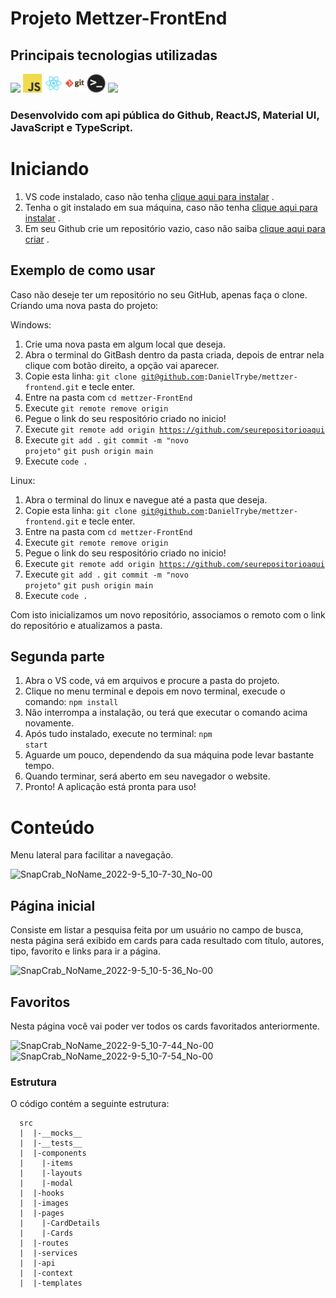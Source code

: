 # Projeto Mettzer-FrontEnd

## Principais tecnologias utilizadas

<code><img height="30" src="https://bognarjunior.files.wordpress.com/2018/09/typescript.png"></code>
<code><img height="30" src="https://raw.githubusercontent.com/github/explore/80688e429a7d4ef2fca1e82350fe8e3517d3494d/topics/javascript/javascript.png"></code>
<code><img height="30" src="https://raw.githubusercontent.com/github/explore/80688e429a7d4ef2fca1e82350fe8e3517d3494d/topics/react/react.png"></code>
<code><img height="30" src="https://raw.githubusercontent.com/github/explore/80688e429a7d4ef2fca1e82350fe8e3517d3494d/topics/git/git.png"></code>
<code><img height="30" src="https://raw.githubusercontent.com/github/explore/80688e429a7d4ef2fca1e82350fe8e3517d3494d/topics/terminal/terminal.png"></code>
<code><img height="30" src="https://v4.mui.com/static/logo.png"></code>

### Desenvolvido com api pública do Github, ReactJS, Material UI, JavaScript e TypeScript.

# Iniciando

1. VS code instalado, caso não tenha <a href="https://code.visualstudio.com/download">clique aqui para instalar</a> .
2. Tenha o git instalado em sua máquina, caso não tenha <a href="https://git-scm.com/book/en/v2/Getting-Started-Installing-Git">clique aqui para instalar</a> .
3. Em seu Github crie um repositório vazio, caso não saiba <a href="https://docs.github.com/pt/get-started/quickstart/create-a-repo">clique aqui para criar</a> .

## Exemplo de como usar

Caso não deseje ter um repositório no seu GitHub, apenas faça o clone.
Criando uma nova pasta do projeto:

Windows:

1. Crie uma nova pasta em algum local que deseja.
2. Abra o terminal do GitBash dentro da pasta criada, depois de entrar nela clique com botão direito, a opção vai aparecer.
3. Copie esta linha: <code>git clone git@github.com:DanielTrybe/mettzer-frontend.git</code> e tecle enter.
4. Entre na pasta com <code>cd mettzer-FrontEnd</code>
5. Execute <code>git remote remove origin</code>
6. Pegue o link do seu respositório criado no inicio!
7. Execute <code>git remote add origin https://github.com/seurepositorioaqui</code>
8. Execute <code>git add .</code> <code>git commit -m "novo projeto"</code> <code>git push origin main</code>
9. Execute <code>code .</code>

Linux:

1. Abra o terminal do linux e navegue até a pasta que deseja.
2. Copie esta linha: <code>git clone git@github.com:DanielTrybe/mettzer-frontend.git</code> e tecle enter.
3. Entre na pasta com <code>cd mettzer-FrontEnd</code>
4. Execute <code>git remote remove origin</code>
5. Pegue o link do seu respositório criado no inicio!
6. Execute <code>git remote add origin https://github.com/seurepositorioaqui</code>
7. Execute <code>git add .</code> <code>git commit -m "novo projeto"</code> <code>git push origin main</code>
8. Execute <code>code .</code>

Com isto inicializamos um novo repositório, associamos o remoto com o link do repositório e atualizamos a pasta.

## Segunda parte

1. Abra o VS code, vá em arquivos e procure a pasta do projeto.
2. Clique no menu terminal e depois em novo terminal, execude o comando: <code>npm install</code>
3. Não interrompa a instalação, ou terá que executar o comando acima novamente.
4. Após tudo instalado, execute no terminal: <code>npm start</code>
5. Aguarde um pouco, dependendo da sua máquina pode levar bastante tempo.
6. Quando terminar, será aberto em seu navegador o website.
7. Pronto! A aplicação está pronta para uso!

# Conteúdo

Menu lateral para facilitar a navegação.

![SnapCrab_NoName_2022-9-5_10-7-30_No-00](https://user-images.githubusercontent.com/78499630/188461677-56c7596c-7ed1-487a-b7af-dc0897923576.png)

## Página inicial

Consiste em listar a pesquisa feita por um usuário no campo de busca, nesta página será exibido em cards para cada resultado com título, autores, tipo, favorito e links para ir a página.

![SnapCrab_NoName_2022-9-5_10-5-36_No-00](https://user-images.githubusercontent.com/78499630/188461607-e499dbde-249a-4a20-81ac-edc96b6df639.png)

## Favoritos

Nesta página você vai poder ver todos os cards favoritados anteriormente.

![SnapCrab_NoName_2022-9-5_10-7-44_No-00](https://user-images.githubusercontent.com/78499630/188461716-69b96a4a-f13b-425a-b812-aaf27649821c.png)
![SnapCrab_NoName_2022-9-5_10-7-54_No-00](https://user-images.githubusercontent.com/78499630/188461744-d50ca347-5156-44f1-a1af-95879262256f.png)

### Estrutura

O código contém a seguinte estrutura:

```
  src
  |  |-__mocks__
  |  |-__tests__
  |  |-components
  |    |-items
  |    |-layouts
  |    |-modal
  |  |-hooks
  |  |-images
  |  |-pages
  |    |-CardDetails
  |    |-Cards
  |  |-routes
  |  |-services
  |  |-api
  |  |-context
  |  |-templates
```

